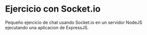 # Ejercicio con Socket.io
Pequeño ejercicio de chat usando Socket.io en un servidor NodeJS ejecutando una aplicacion de ExpressJS.
